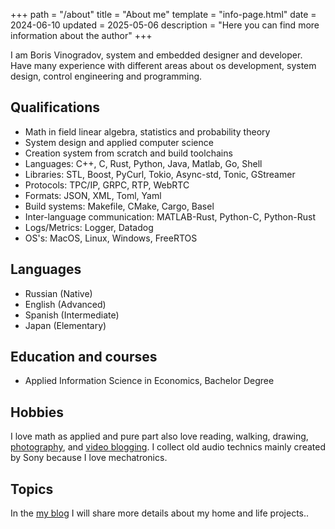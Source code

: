 +++
path = "/about"
title = "About me"
template = "info-page.html"
date = 2024-06-10
updated = 2025-05-06
description = "Here you can find more information about the author"
+++

I am Boris Vinogradov, system and embedded designer and developer. Have many experience with different areas about os development, system design, control engineering and programming.

## Qualifications

- Math in field linear algebra, statistics and probability theory
- System design and applied computer science
- Creation system from scratch and build toolchains
- Languages: C++, C, Rust, Python, Java, Matlab, Go, Shell
- Libraries: STL, Boost, PyCurl, Tokio, Async-std, Tonic, GStreamer
- Protocols: TPC/IP, GRPC, RTP, WebRTC
- Formats: JSON, XML, Toml, Yaml
- Build systems: Makefile, CMake, Cargo, Basel
- Inter-language communication: MATLAB-Rust, Python-C, Python-Rust
- Logs/Metrics: Logger, Datadog
- OS's: MacOS, Linux, Windows, FreeRTOS

## Languages

- Russian (Native)
- English (Advanced)
- Spanish (Intermediate)
- Japan (Elementary)

## Education and courses

- Applied Information Science in Economics, Bachelor Degree

## Hobbies

I love math as applied and pure part also love reading, walking, drawing, [photography](https://www.instagram.com/nisembedded/), and [video blogging](https://www.youtube.com/@NisEmbedded).
I collect old audio technics mainly created by Sony because I love mechatronics.

## Topics

In the [my blog](@/blog/_index.md) I will share more details about my home and life projects..
